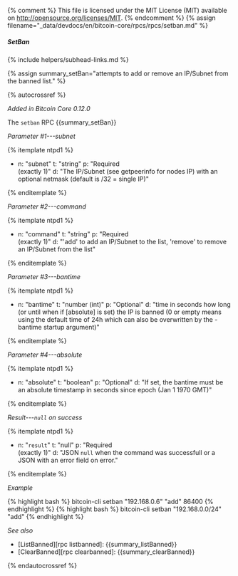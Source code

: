 {% comment %}
This file is licensed under the MIT License (MIT) available on
http://opensource.org/licenses/MIT.
{% endcomment %}
{% assign filename="_data/devdocs/en/bitcoin-core/rpcs/rpcs/setban.md" %}

##### SetBan
{% include helpers/subhead-links.md %}

{% assign summary_setBan="attempts to add or remove an IP/Subnet from the banned list." %}

{% autocrossref %}

*Added in Bitcoin Core 0.12.0*

The `setban` RPC {{summary_setBan}}

*Parameter #1---subnet*

{% itemplate ntpd1 %}
- n: "subnet"
  t: "string"
  p: "Required<br>(exactly 1)"
  d: "The IP/Subnet (see getpeerinfo for nodes IP) with an optional netmask (default is /32 = single IP)"

{% enditemplate %}

*Parameter #2---command*

{% itemplate ntpd1 %}
- n: "command"
  t: "string"
  p: "Required<br>(exactly 1)"
  d: "'add' to add an IP/Subnet to the list, 'remove' to remove an IP/Subnet from the list"

{% enditemplate %}

*Parameter #3---bantime*

{% itemplate ntpd1 %}
- n: "bantime"
  t: "number (int)"
  p: "Optional"
  d: "time in seconds how long (or until when if [absolute] is set) the IP is banned (0 or empty means using the default time of 24h which can also be overwritten by the -bantime startup argument)"

{% enditemplate %}

*Parameter #4---absolute*

{% itemplate ntpd1 %}
- n: "absolute"
  t: "boolean"
  p: "Optional"
  d: "If set, the bantime must be an absolute timestamp in seconds since epoch (Jan 1 1970 GMT)"

{% enditemplate %}

*Result---`null` on success*

{% itemplate ntpd1 %}
- n: "`result`"
  t: "null"
  p: "Required<br>(exactly 1)"
  d: "JSON `null` when the command was successfull or a JSON with an error field on error."

{% enditemplate %}

*Example*

{% highlight bash %}
bitcoin-cli setban "192.168.0.6" "add" 86400
{% endhighlight %}
{% highlight bash %}
bitcoin-cli setban "192.168.0.0/24" "add"
{% endhighlight %}

*See also*

* [ListBanned][rpc listbanned]: {{summary_listBanned}}
* [ClearBanned][rpc clearbanned]: {{summary_clearBanned}}

{% endautocrossref %}
